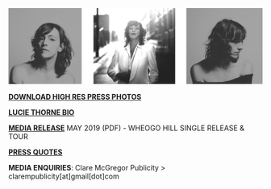 [![](data/image/media/LT-3-PHOTO.png)](https://www.dropbox.com/sh/aje3cry6elw37dw/AABqXSSVJ3vsxVBCFcMZAh4Pa?dl=0)

[**DOWNLOAD HIGH RES PRESS PHOTOS**](https://www.dropbox.com/sh/aje3cry6elw37dw/AABqXSSVJ3vsxVBCFcMZAh4Pa?dl=0) 

[**LUCIE THORNE BIO**](?p=about/bio)

[**MEDIA RELEASE**](data/pr/WheogoHill_MediaRelease_May2019.pdf) MAY 2019 (PDF) - WHEOGO HILL SINGLE RELEASE & TOUR

[**PRESS QUOTES**](?p=press)

**MEDIA ENQUIRIES**: Clare McGregor Publicity > clarempublicity[at]gmail[dot]com

